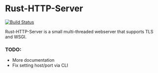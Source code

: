 # Rust-HTTP-Server
[![Build Status](https://travis-ci.org/asoderman/rust-http-server.svg?branch=master)](https://travis-ci.org/asoderman/rust-http-server)

Rust-HTTP-Server is a small multi-threaded webserver that supports TLS and WSGI.

### TODO:
* More documentation
* Fix setting host/port via CLI
